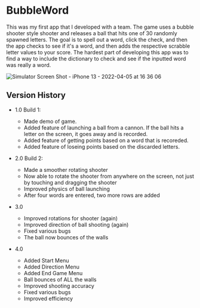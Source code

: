# BubbleWord
This was my first app that I developed with a team. The game uses a bubble shooter style shooter and releases a ball that hits one of 30 randomly spawned letters. The goal is to spell out a word, click the check, and then the app checks to see if it's a word, and then adds the respective scrabble letter values to your score. The hardest part of developing this app was to find a way to include the dictionary to check and see if the inputted word was really a word.

![Simulator Screen Shot - iPhone 13 - 2022-04-05 at 16 36 06](https://user-images.githubusercontent.com/72754329/162781085-71980dbb-074a-4678-9861-85b362c53ced.png)


## Version History
- 1.0 Build 1: 
  - Made demo of game.
  - Added feature of launching a ball from a cannon. If the ball hits a letter on the screen, it goes away and is recorded.
  - Added feature of getting points based on a word that is recoreded.
  - Added feature of loseing points based on the discarded letters.

- 2.0 Build 2:
  - Made a smoother rotating shooter
  - Now able to rotate the shooter from anywhere on the screen, not just by touching and dragging the shooter
  - Improved physics of ball launching
  - After four words are entered, two more rows are added

- 3.0
  - Improved rotations for shooter (again)
  - Improved direction of ball shooting (again)
  - Fixed various bugs
  - The ball now bounces of the walls

- 4.0
  - Added Start Menu
  - Added Direction Menu
  - Added End Game Menu
  - Ball bounces of ALL the walls
  - Improved shooting accuracy
  - Fixed various bugs
  - Improved efficiency
